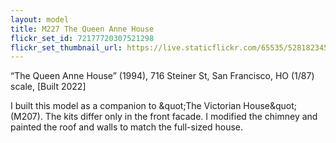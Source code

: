 ```yaml
---
layout: model
title: M227 The Queen Anne House
flickr_set_id: 72177720307521298
flickr_set_thumbnail_url: https://live.staticflickr.com/65535/52818234511_a95aaac73c_m.jpg
---
```


“The Queen Anne House” (1994), 716 Steiner St, San Francisco, HO (1/87) scale, [Built 2022]

I built this model as a companion to &amp;quot;The Victorian House&amp;quot; (M207). The kits differ only in the front facade. I modified the chimney and painted the roof and walls to match the full-sized house.


